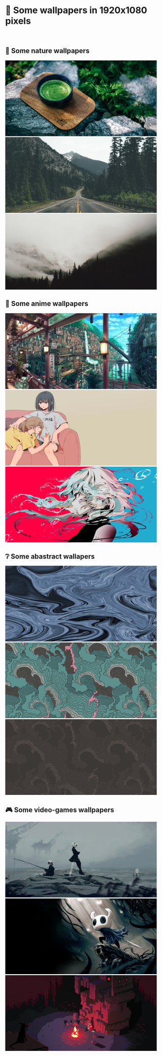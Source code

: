 # :art: Some wallpapers in 1920x1080 pixels 

<br />

## :leaves: Some nature wallpapers
<img src="./19.jpg" height="240" width="480">
<img src="./24.png" height="240" width="480">
<img src="./4.jpeg" height="240" width="480">


## :sushi: Some anime wallpapers
<img src="./58.jpg" height="240" width="480">
<img src="./71.jpg" height="240" width="480">
<img src="./38.png" height="240" width="480">

## :grey_question: Some abastract wallapers 
<img src="./42.png" height="240" width="480">
<img src="./48.png" height="240" width="480">
<img src="./47.png" height="240" width="480">

## :video_game: Some video-games wallpapers
<img src="./46.png" height="240" width="480">
<img src="./72.jpeg" height="240" width="480">
<img src="./18.png" height="240" width="480">
